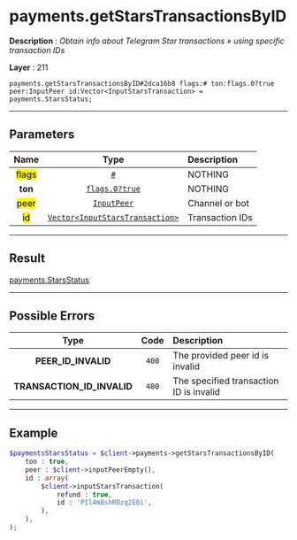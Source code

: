 # payments.getStarsTransactionsByID

**Description** : *Obtain info about Telegram Star transactions &raquo; using specific transaction IDs*

**Layer** : 211

```tl
payments.getStarsTransactionsByID#2dca16b8 flags:# ton:flags.0?true peer:InputPeer id:Vector<InputStarsTransaction> = payments.StarsStatus;
```

---

## Parameters

| Name | Type | Description |
| :---: | :---: | :--- |
| <mark>flags</mark> | [`#`](type/#) | NOTHING |
| **ton** | [`flags.0?true`](type/true) | NOTHING |
| <mark>peer</mark> | [`InputPeer`](type/InputPeer) | Channel or bot |
| <mark>id</mark> | [`Vector<InputStarsTransaction>`](type/InputStarsTransaction) | Transaction IDs |

---

## Result

[payments.StarsStatus](type/payments.StarsStatus)

---

## Possible Errors

| Type | Code | Description |
| :---: | :---: | :--- |
| **PEER_ID_INVALID** | `400` | The provided peer id is invalid |
| **TRANSACTION_ID_INVALID** | `400` | The specified transaction ID is invalid |

---

## Example

```php
$paymentsStarsStatus = $client->payments->getStarsTransactionsByID(
	ton : true,
	peer : $client->inputPeerEmpty(),
	id : array(
		$client->inputStarsTransaction(
			refund : true,
			id : 'PIl4m8shROzq2E0i',
		),
	),
);
```